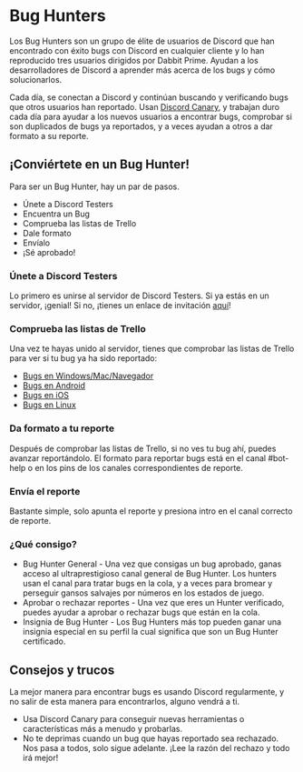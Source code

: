 <!-- TITLE: [ES] Bug Hunters (Cazadores de bugs) -->
<!-- SUBTITLE: Ayudando a los desarrolladores de Discord a gestionar los reportes de bugs y solucionarlos -->
# Bug Hunters
Los Bug Hunters son un grupo de élite de usuarios de Discord que han encontrado con éxito bugs con Discord en cualquier cliente y lo han reproducido tres usuarios dirigidos por Dabbit Prime. Ayudan a los desarrolladores de Discord a aprender más acerca de los bugs y cómo solucionarlos.

Cada día, se conectan a Discord y continúan buscando y verificando bugs que otros usuarios han reportado. Usan [Discord Canary](/canary), y trabajan duro cada día para ayudar a los nuevos usuarios a encontrar bugs, comprobar si son duplicados de bugs ya reportados, y a veces ayudan a otros a dar formato a su reporte.

## ¡Conviértete en un Bug Hunter!
Para ser un Bug Hunter, hay un par de pasos.

* Únete a Discord Testers
* Encuentra un Bug
* Comprueba las listas de Trello
* Dale formato
* Envíalo
* ¡Sé aprobado!

### Únete a Discord Testers
Lo primero es unirse al servidor de Discord Testers. Si ya estás en un servidor, ¡genial! Si no, ¡tienes un enlace de invitación [aquí](http://discord.gg/discord-testers)!

### Comprueba las listas de Trello
Una vez te hayas unido al servidor, tienes que comprobar las listas de Trello para ver si tu bug ya ha sido reportado:
* [Bugs en Windows/Mac/Navegador](https://trello.com/b/AExxR9lU/canary-bugs)
* [Bugs en Android](https://trello.com/b/Vqrkz3KO/android-beta-bugs)
* [Bugs en iOS](https://trello.com/b/vLPlnX60/ios-testflight-bugs)
* [Bugs en Linux](https://trello.com/b/UyU76Esh/linux-bugs)

### Da formato a tu reporte
Después de comprobar las listas de Trello, si no ves tu bug ahí, puedes avanzar reportándolo. El formato para reportar bugs está en el canal #bot-help o en los pins de los canales correspondientes de reporte.

### Envía el reporte
Bastante simple, solo apunta el reporte y presiona intro en el canal correcto de reporte.

### ¿Qué consigo?
* Bug Hunter General - Una vez que consigas un bug aprobado, ganas acceso al ultraprestigioso canal general de Bug Hunter. Los hunters usan el canal para tratar bugs en la cola, y a veces para bromear y perseguir gansos salvajes  por números en los estados de juego.
* Aprobar o rechazar reportes - Una vez que eres un Hunter verificado, puedes ayudar a aprobar o rechazar bugs que están en la cola.
* Insignia de Bug Hunter - Los Bug Hunters más top pueden ganar una insignia especial en su perfil la cual significa que son un Bug Hunter certificado.

## Consejos y trucos
La mejor manera para encontrar bugs es usando Discord regularmente, y no salir de esta manera para encontrarlos, alguno vendrá a ti. 
* Usa Discord Canary para conseguir nuevas herramientas o características más a menudo y probarlas. 
* No te deprimas cuando un bug que hayas reportado sea rechazado. Nos pasa a todos, solo sigue adelante. ¡Lee la razón del rechazo y todo irá mejor!